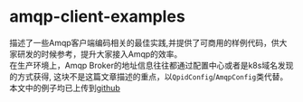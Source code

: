 # amqp-client-examples
描述了一些Amqp客户端编码相关的最佳实践,并提供了可商用的样例代码，供大家研发的时候参考，提升大家接入Amqp的效率。</br>
在生产环境上，Amqp Broker的地址信息往往都通过配置中心或者是k8s域名发现的方式获得, 这块不是这篇文章描述的重点，以`QpidConfig`/`AmqpConfig`类代替。</br>
本文中的例子均已上传到[github](https://github.com/Shoothzj/amqp-client-examples)
